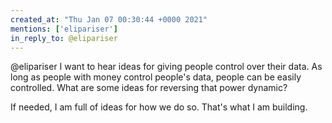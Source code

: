 ```yaml
---
created_at: "Thu Jan 07 00:30:44 +0000 2021"
mentions: ['elipariser']
in_reply_to: @elipariser
---
```


@elipariser I want to hear ideas for giving people control over their data. As long as people with money control people's data, people can be easily controlled. What are some ideas for reversing that power dynamic?

If needed, I am full of ideas for how we do so. That's what I am building.
